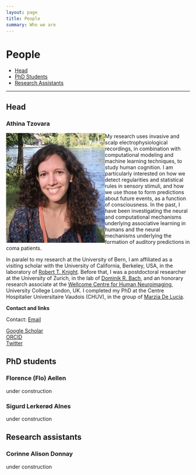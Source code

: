 ```yaml
---
layout: page
title: People
summary: Who we are
---
```


# People


* [Head](#head)
* [PhD Students](#phd-students)
* [Research Assistants](#research-assistants)

---

## Head

### Athina Tzovara
<img style="float: left;" src="https://raw.githubusercontent.com/ccneuro/ccneuro.github.io/master/assets/img/posts/TzovaraAthina_Picture.jpg" alt="Smiley face" style="width:175px;border:15px;"/> My research uses invasive and scalp electrophysiological recordings, in combination with computational modeling and machine learning techniques, to study human cognition. I am particularly interested on how we detect regularities and statistical rules in sensory stimuli, and how we use those to form predictions about future events, as a function of consciousness. In the past, I have been investigating the neural and computational mechanisms underlying associative learning in humans and the neural mechanisms underlying the formation of auditory predictions in coma patients.

In paralel to my research at the University of Bern, I am affiliated as a visiting scholar with the University of California, Berkeley, USA, in the laboratory of [Robert T. Knight](https://knightlab.neuro.berkeley.edu/). Before that, I was a postdoctoral researcher at the University of Zurich, in the lab of [Dominik R. Bach](http://bachlab.org/), and an honorary research associate at the [Wellcome Centre for Human Neuroimaging](https://www.fil.ion.ucl.ac.uk/), University College London, UK. I completed my PhD at the Centre Hospitalier Universitaire Vaudois (CHUV), in the group of [Marzia De Lucia](https://sites.google.com/view/marziadelucia/home).

**Contact and links**

Contact: <a href="athina.tz@gmail.com">Email</a>

<a href="https://scholar.google.ch/citations?hl=en&user=XdOdIKYAAAAJ">Google Scholar</a><br/>
<a href="https://orcid.org/0000-0002-7588-1418">ORCID</a><br/>
<a href="https://twitter.com/aath0">Twitter</a>



## PhD students

### Florence (Flo) Aellen

under construction


### Sigurd Lerkerød Alnes

under construction



## Research assistants

### Corinne Alison Donnay

under construction

 
